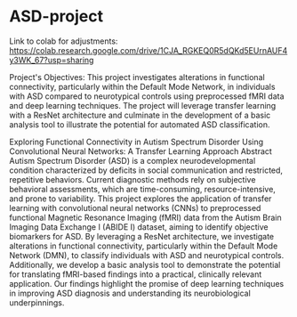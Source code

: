# ASD-project
Link to colab for adjustments:
https://colab.research.google.com/drive/1CJA_RGKEQ0R5dQKd5EUrnAUF4y3WK_67?usp=sharing

Project's Objectives:
This project investigates alterations in functional connectivity, particularly within the Default Mode Network, in individuals with ASD compared to neurotypical controls using preprocessed fMRI data and deep learning techniques. The project will leverage transfer learning with a ResNet architecture and culminate in the development of a basic analysis tool to illustrate the potential for automated ASD classification.

Exploring Functional Connectivity in Autism Spectrum Disorder Using Convolutional Neural Networks: A Transfer Learning Approach
Abstract
Autism Spectrum Disorder (ASD) is a complex neurodevelopmental condition characterized by deficits in social communication and restricted, repetitive behaviors. Current diagnostic methods rely on subjective behavioral assessments, which are time-consuming, resource-intensive, and prone to variability. This project explores the application of transfer learning with convolutional neural networks (CNNs) to preprocessed functional Magnetic Resonance Imaging (fMRI) data from the Autism Brain Imaging Data Exchange I (ABIDE I) dataset, aiming to identify objective biomarkers for ASD. By leveraging a ResNet architecture, we investigate alterations in functional connectivity, particularly within the Default Mode Network (DMN), to classify individuals with ASD and neurotypical controls. Additionally, we develop a basic analysis tool to demonstrate the potential for translating fMRI-based findings into a practical, clinically relevant application. Our findings highlight the promise of deep learning techniques in improving ASD diagnosis and understanding its neurobiological underpinnings.
